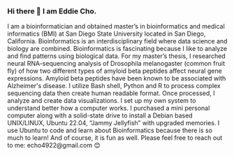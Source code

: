 ### Hi there 👋 I am Eddie Cho.

<!--
**echo4922/echo4922** is a ✨ _special_ ✨ repository because its `README.md` (this file) appears on your GitHub profile.


--> I am a bioinformatician and obtained master’s in bioinformatics and medical informatics (BMI) at San Diego State University located in San Diego, California. Bioinformatics is an interdisciplinary field where data science and biology are combined. Bioinformatics is fascinating because I like to analyze and find patterns using biological data. For my master’s thesis, I researched neural RNA-sequencing analysis of Drosophila melanogaster (common fruit fly) of how two different types of amyloid beta peptides affect neural gene expressions. Amyloid beta peptides have been known to be associated with Alzheimer's disease. I utilize Bash shell, Python and R to process complex sequencing data then create human readable format. Once processed, I analyze and create data visualizations. I set up my own system to understand better how a computer works. I purchased a mini personal computer along with a solid-state drive to install a Debian based UNIX/LINUX, Ubuntu 22.04, “Jammy Jellyfish” with upgraded memories. I use Ubuntu to code and learn about Bioinformatics because there is so much to learn! And of course, it is fun as well. Please feel free to reach out to me: echo4922@gmail.com  😊
